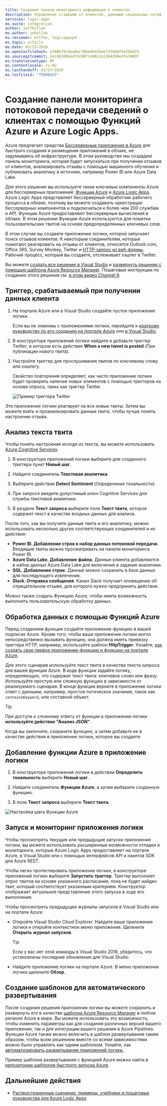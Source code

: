 ```yaml
---
title: Создание панели мониторинга информации о клиентах
description: Управление отзывами от клиентов, данными социальных сетей и многим другим путем создания панели мониторинга клиента с помощью Azure Logic Apps и Функций Azure
services: logic-apps
ms.suite: integration
author: jeffhollan
ms.author: jehollan
ms.reviewer: estfan, logicappspm
ms.topic: article
ms.date: 03/15/2018
ms.openlocfilehash: e300bf9c9aa0acf0bed6426eb73f690f9a38bd74
ms.sourcegitcommit: 2ec4b3d0bad7dc0071400c2a2264399e4fe34897
ms.translationtype: MT
ms.contentlocale: ru-RU
ms.lasthandoff: 03/27/2020
ms.locfileid: "75980425"
---
```

# <a name="create-a-streaming-customer-insights-dashboard-with-azure-logic-apps-and-azure-functions"></a>Создание панели мониторинга потоковой передачи сведений о клиентах с помощью Функций Azure и Azure Logic Apps.

Azure предлагает средства [Бессерверные приложения в Azure](https://azure.microsoft.com/solutions/serverless/) для быстрого создания и размещения приложений в облаке, не задумываясь об инфраструктуре. В этом руководстве мы создадим панель мониторинга, которая будет запускаться при получении отзывов от клиентов, анализировать отзывы с помощью машинного обучения и публиковать аналитику в источник, например Power BI или Azure Data Lake.

Для этого решения вы используете такие ключевые компоненты Azure для бессерверных приложений: [Функции Azure](https://azure.microsoft.com/services/functions/) и [Azure Logic Apps](https://azure.microsoft.com/services/logic-apps/).
Azure Logic Apps представляет беcсерверный обработчик рабочего процесса в облаке, поэтому вы можете создавать оркестрации бессерверных компонентов и подключаться к более чем 200 службам и API. Функции Azure предоставляют беcсерверные вычисления в облаке. В этом решении Функции Azure используются для пометки пользовательских твитов на основе предопределенных ключевых слов.

В этом случае вы создаете приложение логики, которое запускает поиск отзывов клиентов. К некоторым соединителям, которые помогают реагировать на отзывы от клиентов, относятся Outlook.com, Office 365, Survey Monkey, Twitter и [HTTP-запрос из веб-формы](https://blogs.msdn.microsoft.com/logicapps/2017/01/30/calling-a-logic-app-from-an-html-form/). Рабочий процесс, который вы создаете, отслеживает хэштег в Twitter.

Вы можете [создать все решение в Visual Studio](../logic-apps/quickstart-create-logic-apps-with-visual-studio.md) и [развернуть решение с помощью шаблона Azure Resource Manager](../logic-apps/logic-apps-deploy-azure-resource-manager-templates.md). Пошаговые инструкции по созданию этого решения см. [в этом видео Channel 9](https://aka.ms/logicappsdemo). 

## <a name="trigger-on-customer-data"></a>Триггер, срабатываемый при получении данных клиента

1. На портале Azure или в Visual Studio создайте пустое приложение логики. 

   Если вы не знакомы с приложениями логики, перейдите к [краткому руководству по его созданию на портале Azure](../logic-apps/quickstart-create-first-logic-app-workflow.md) или [в Visual Studio](../logic-apps/quickstart-create-logic-apps-with-visual-studio.md).

2. В конструкторе приложений логики найдите и добавьте триггер Twitter, в котором есть действие **When a new tweet is posted** (При публикации нового твита).

3. Настройте триггер для прослушивания твитов по ключевому слову или хэштегу.

   Свойство повторения определяет, как часто приложение логики будет проверять наличие новых элементов с помощью триггеров на основе опроса, таких как триггер Twitter.

   ![Пример триггера Twitter][1]

Это приложение логики реагирует на все новые твиты. Затем вы можете взять и проанализировать данные твита, чтобы лучше понять настроение отзыва. 

## <a name="analyze-tweet-text"></a>Анализ текста твита

Чтобы понять настроение исходя из текста, вы можете использовать [Azure Cognitive Services](https://azure.microsoft.com/services/cognitive-services/).

1. В конструкторе приложений логики выберите для созданного триггера пункт **Новый шаг**.

2. Найдите соединитель **Текстовая аналитика**.

3. Выберите действие **Detect Sentiment** (Определение тональности).

4. При запросе введите допустимый ключ Cognitive Services для службы текстовой аналитики.

5. В разделе **Текст запроса** выберите поле **Текст твита**, которое содержит текст в качестве входных данных для анализа.

После того, как вы получите данные твита и его аналитику, можно использовать несколько других соответствующих соединителей и их действия:

* **Power BI. Добавление строк в набор данных потоковой передачи**. Входящие твиты можно просматривать на панели мониторинга Power BI.
* **Azure Data Lake. Добавление файла**. Данные клиента добавляются в набор данных Azure Data Lake для включения в задания аналитики.
* **SQL. Добавление строк**. Данные можно сохранить в базе данных для последующего извлечения.
* **Slack. Отправка сообщения**. Канал Slack получает оповещение об отрицательном отзыве, для которого нужно предпринять действие.

Можно также создать Функцию Azure, чтобы иметь возможность выполнять пользовательскую обработку данных. 

## <a name="process-data-with-azure-functions"></a>Обработка данных с помощью Функций Azure

Перед созданием функции создайте приложение-функцию в вашей подписке Azure. Кроме того, чтобы ваше приложение логики могло непосредственно вызывать функцию, она должна иметь привязку триггера HTTP, например, используйте шаблон **HttpTrigger**. Узнайте, [как создать свое первое приложение-функцию и функцию на портале Azure](../azure-functions/functions-create-first-azure-function-azure-portal.md).

Для этого сценария используйте текст твита в качестве текста запроса для вашей функции Azure. В коде функции задайте логику, определяющую, что содержит текст твита: ключевое слово или фразу. Используйте простую или сложную функцию в зависимости от реализуемого сценария.
В конце функции верните в приложение логики ответ с данными, например, простое логическое значение, такое как `containsKeyword`, или cоставной объект.

> [!TIP]
> При доступе к сложному ответу от функции в приложении логики **используйте действие "Анализ JSON"**.

Когда вы закончите, сохраните функцию, а затем добавьте ее в качестве действия в приложение логики, которое вы создаете.

## <a name="add-azure-function-to-logic-app"></a>Добавление функции Azure в приложение логики

1. В конструкторе приложений логики в действии **Определить тональность** выберите **Новый шаг**.

2. Найдите соединитель **Функции Azure**, а затем выберите созданную функцию.

3. В поле **Текст запроса** выберите **Текст твита**.

![Настройка шага Функции Azure][2]

## <a name="run-and-monitor-your-logic-app"></a>Запуск и мониторинг приложения логики

Чтобы просмотреть текущие или предыдущие запуски приложения логики, вы можете использовать расширенные возможности отладки и мониторинга, которые Azure Logic Apps предоставляет на портале Azure, в Visual Studio или с помощью интерфейсов API и пакетов SDK для Azure REST.

Чтобы легко протестировать приложение логики, в конструкторе приложений логики выберите **Запустить триггер**. Триггер выполняет опрос твитов на основе указанного расписания, пока не будет найден твит, который соответствует указанным критериям. Конструктор отображает актуальное представление этого запуска в ходе его выполнения.

Чтобы просмотреть предыдущие журналы запусков в Visual Studio или на портале Azure: 

* Откройте Visual Studio Cloud Explorer. Найдите ваше приложение логики и откройте контекстное меню приложения. Щелкните **Открыть журнал запусков**.

  > [!TIP]
  > Если у вас нет этой команды в Visual Studio 2019, убедитесь, что установлены последние обновления для Visual Studio.

* Найдите приложение логики на портале Azure. В меню приложения логики щелкните **Обзор**. 

## <a name="create-automated-deployment-templates"></a>Создание шаблонов для автоматического развертывания

После создания решения приложения логики вы можете сохранить и развернуть его в качестве [шаблона Azure Resource Manager](../azure-resource-manager/templates/overview.md) в любом регионе Azure в мире. Вы можете использовать эту возможность, чтобы изменить параметры как для создания различных версий вашего приложения, так и для интеграции вашего решения в Azure Pipelines. Функции Azure также можно включить в шаблон развертывания таким образом, чтобы всем решением вместе со всеми зависимостями можно было управлять как одним шаблоном. Узнайте, как [автоматизировать развертывание приложений логики.](logic-apps-azure-resource-manager-templates-overview.md)

Пример шаблона развертывания с функцией Azure можно найти в [репозитории шаблонов быстрого запуска Azure](https://github.com/Azure/azure-quickstart-templates/tree/master/101-function-app-create-dynamic).

## <a name="next-steps"></a>Дальнейшие действия

* [Распространенные сценарии, примеры, учебники и пошаговые руководства для Azure Logic Apps](logic-apps-examples-and-scenarios.md)

<!-- Image References -->
[1]: ./media/logic-apps-scenario-social-serverless/twitter.png
[2]: ./media/logic-apps-scenario-social-serverless/function.png
